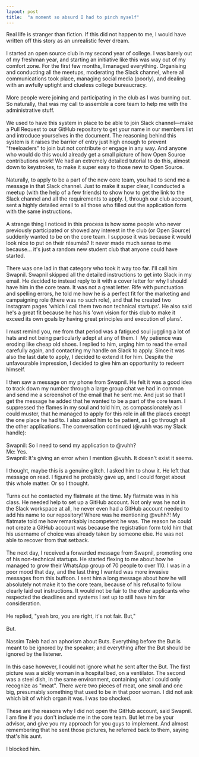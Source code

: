 ```yaml
---
layout: post
title:  "a moment so absurd I had to pinch myself"
---
```


<div dir="ltr">Real life is stranger than fiction. If this did not happen to me, I would have written off this story as an unrealistic fever dream.<br><br>I started an open source club in my second year of college. I was barely out of my freshman year, and starting an initiative like this was way out of my comfort zone. For the first few months, I managed everything. Organising and conducting all the meetups, moderating the Slack channel, where all communications took place, managing social media (poorly), and dealing with an awfully uptight and clueless college bureaucracy.<br><br>More people were joining and participating in the club as I was burning out. So naturally, that was my call to assemble a core team to help me with the administrative stuff.<br><br>We used to have this system in place to be able to join Slack channel—make a Pull Request to our GitHub repository to get your name in our members list and introduce yourselves in the document. The reasoning behind this system is it raises the barrier of entry just high enough to prevent &quot;freeloaders&quot; to join but not contribute or engage in any way. And anyone who would do this would already get a small picture of how Open Source contributions work! We had an extremely detailed tutorial to do this, almost down to keystrokes, to make it super easy to those new to Open Source.<br><br>Naturally, to apply to be a part of the new core team, you had to send me a message in that Slack channel. Just to make it super clear, I conducted a meetup (with the help of a few friends) to show how to get the link to the Slack channel and all the requirements to apply. I, through our club account, sent a highly detailed email to all those who filled out the application form with the same instructions.<br><br>A strange thing I noticed in this process is how some people who never previously participated or showed any interest in the club (or Open Source) suddenly wanted to be on the core team. I suppose it was because it would look nice to put on their résumés? It never made much sense to me because... it&#39;s just a random new student club that anyone could have started.<br><br>There was one lad in that category who took it way too far. I&#39;ll call him Swapnil. Swapnil skipped all the detailed instructions to get into Slack in my email. He decided to instead reply to it with a cover letter for why I should have him in the core team. It was not a great letter. Rife with punctuation and spelling errors, he told me how he is a perfect fit for the marketing and campaigning role (there was no such role), and that he created two instagram pages &#39;which i call them two non technical startups&#39;. He also said he&#39;s a great fit because he has his &#39;own vision for this club to make it exceed its own goals by having great principles and execution of plans&#39;.<br><br>I must remind you, me from that period was a fatigued soul juggling a lot of hats and not being particularly adept at any of them. I  My patience was eroding like cheap old shoes. I replied to him, urging him to read the email carefully again, and contacting my handle on Slack to apply. Since it was also the last date to apply, I decided to extend it for him. Despite the unfavourable impression, I decided to give him an opportunity to redeem himself.<br><br>I then saw a message on my phone from Swapnil. He felt it was a good idea to track down my number through a large group chat we had in common and send me a screenshot of the email that he sent me. And just so that I get the message he added that he wanted to be a part of the core team. I suppressed the flames in my soul and told him, as compassionately as I could muster, that he managed to apply for this role in all the places except the one place he had to. I also asked him to be patient, as I go through all the other applications. The conversation continued (@vuhh was my Slack handle):<br><br>Swapnil: So I need to send my application to @vuhh?<br>Me: Yes.<br>Swapnil: It&#39;s giving an error when I mention @vuhh. It doesn&#39;t exist it seems.<br><br>I thought, maybe this is a genuine glitch. I asked him to show it. He left that message on read. I figured he probably gave up, and I could forget about this whole matter. Or so I thought.<br><br>Turns out he contacted my flatmate at the time. My flatmate was in his class. He needed help to set up a GitHub account. Not only was he not in the Slack workspace at all, he never even had a GitHub account needed to add his name to our repository! Where was he mentioning @vuhh?! My flatmate told me how remarkably incompetent he was. The reason he could not create a GitHub account was because the registration form told him that his username of choice was already taken by someone else. He was not able to recover from that setback.<br><br>The next day, I received a forwarded message from Swapnil, promoting one of his non-technical startups. He started flexing to me about how he managed to grow their WhatsApp group of 70 people to over 110. I was in a poor mood that day, and the last thing I wanted was more invasive messages from this buffoon. I sent him a long message about how he will absolutely not make it to the core team, because of his refusal to follow clearly laid out instructions. It would not be fair to the other applicants who respected the deadlines and systems I set up to still have him for consideration.<br><br><div>He replied, &quot;yeah bro, you are right, it&#39;s not fair. But,&quot;</div><div><br></div><div>But.</div><div><br></div><div>Nassim Taleb had an aphorism about Buts. <span class="gmail-css-901oao gmail-css-16my406 gmail-r-poiln3 gmail-r-bcqeeo gmail-r-qvutc0">Everything before </span><span class="gmail-css-901oao gmail-css-16my406 gmail-r-poiln3 gmail-r-b88u0q gmail-r-bcqeeo gmail-r-qvutc0">the</span><span class="gmail-css-901oao gmail-css-16my406 gmail-r-poiln3 gmail-r-bcqeeo gmail-r-qvutc0"> But</span><span class="gmail-css-901oao gmail-css-16my406 gmail-r-poiln3 gmail-r-bcqeeo gmail-r-qvutc0"> is meant to be ignored by </span><span class="gmail-css-901oao gmail-css-16my406 gmail-r-poiln3 gmail-r-b88u0q gmail-r-bcqeeo gmail-r-qvutc0">the</span><span class="gmail-css-901oao gmail-css-16my406 gmail-r-poiln3 gmail-r-bcqeeo gmail-r-qvutc0"> speaker; and everything </span><span class="gmail-css-901oao gmail-css-16my406 gmail-r-poiln3 gmail-r-b88u0q gmail-r-bcqeeo gmail-r-qvutc0">after</span><span class="gmail-css-901oao gmail-css-16my406 gmail-r-poiln3 gmail-r-bcqeeo gmail-r-qvutc0"> </span><span class="gmail-css-901oao gmail-css-16my406 gmail-r-poiln3 gmail-r-b88u0q gmail-r-bcqeeo gmail-r-qvutc0">the</span><span class="gmail-css-901oao gmail-css-16my406 gmail-r-poiln3 gmail-r-bcqeeo gmail-r-qvutc0"> But</span><span class="gmail-css-901oao gmail-css-16my406 gmail-r-poiln3 gmail-r-bcqeeo gmail-r-qvutc0"> should be ignored by </span><span class="gmail-css-901oao gmail-css-16my406 gmail-r-poiln3 gmail-r-b88u0q gmail-r-bcqeeo gmail-r-qvutc0">the</span><span class="gmail-css-901oao gmail-css-16my406 gmail-r-poiln3 gmail-r-bcqeeo gmail-r-qvutc0"> listener.</span></div><div><span class="gmail-css-901oao gmail-css-16my406 gmail-r-poiln3 gmail-r-bcqeeo gmail-r-qvutc0"><br></span></div><div><span class="gmail-css-901oao gmail-css-16my406 gmail-r-poiln3 gmail-r-bcqeeo gmail-r-qvutc0">In this case however, I could not ignore what he sent after the But. The first picture was a sickly woman in a hospital bed, on a ventilator. The second was a steel dish, in the same environment, containing what I could only recognize as &quot;meat&quot;. There were two pieces of meat, one small and one big, presumably something that used to be in that poor woman. I did not ask which bit of which organ it was. I was too shocked.</span></div><div><span class="gmail-css-901oao gmail-css-16my406 gmail-r-poiln3 gmail-r-bcqeeo gmail-r-qvutc0"><br></span></div><div><span class="gmail-css-901oao gmail-css-16my406 gmail-r-poiln3 gmail-r-bcqeeo gmail-r-qvutc0">These are the reasons why I did not open the GitHub account, said Swapnil. I am fine if you don&#39;t include me in the core team. But let me be your advisor, and give you my approach for you guys to implement. And almost remembering that he sent those pictures, he referred back to them, saying that&#39;s his aunt.<br></span></div><div><span class="gmail-css-901oao gmail-css-16my406 gmail-r-poiln3 gmail-r-bcqeeo gmail-r-qvutc0"><br></span></div><div><span class="gmail-css-901oao gmail-css-16my406 gmail-r-poiln3 gmail-r-bcqeeo gmail-r-qvutc0">I blocked him.<br></span></div></div>
